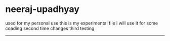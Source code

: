 # neeraj-upadhyay
used for my personal use
this is my experimental file
i will use it for some coading
second time changes
third testing
********
